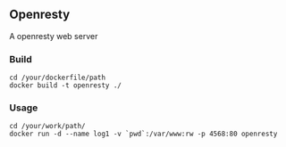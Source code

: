 ## Openresty

A openresty web server

### Build

```
cd /your/dockerfile/path
docker build -t openresty ./
```

### Usage

```
cd /your/work/path/
docker run -d --name log1 -v `pwd`:/var/www:rw -p 4568:80 openresty
```